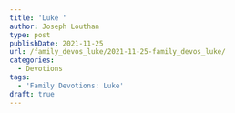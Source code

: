 ```yaml
---
title: 'Luke '
author: Joseph Louthan
type: post
publishDate: 2021-11-25
url: /family_devos_luke/2021-11-25-family_devos_luke/
categories:
  - Devotions
tags:
  - 'Family Devotions: Luke'
draft: true
---
```

